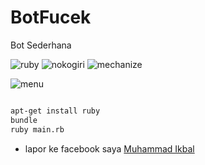 # BotFucek
Bot Sederhana

![ruby](https://img.shields.io/badge/ruby-dev-purple "ruby")
![nokogiri](https://img.shields.io/badge/nokogiri-1.8.1-green "nokogiri -v 1.8.1")
![mechanize](https://img.shields.io/badge/mechanize-2.7.6-green "mechanize -v 2.7.6")

![menu](https://github.com/ikbal-hanafi/BotFucek/blob/master/screenshoot-bot.jpg "menu")
```bash

apt-get install ruby
bundle
ruby main.rb

```

+ lapor ke facebook saya <a href="fb.me/Xiuz.Maoundis">Muhammad Ikbal</a>

